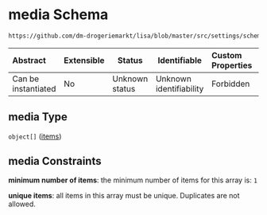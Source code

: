 # media Schema

```txt
https://github.com/dm-drogeriemarkt/lisa/blob/master/src/settings/schema.json#/properties/locations/items/properties/relations/properties/media
```




| Abstract            | Extensible | Status         | Identifiable            | Custom Properties | Additional Properties | Access Restrictions | Defined In                                                                               |
| :------------------ | ---------- | -------------- | ----------------------- | :---------------- | --------------------- | ------------------- | ---------------------------------------------------------------------------------------- |
| Can be instantiated | No         | Unknown status | Unknown identifiability | Forbidden         | Allowed               | none                | [settings.schema.json\*](../../src/settings/settings.schema.json "open original schema") |

## media Type

`object[]` ([items](settings-properties-locations-items-properties-relations-properties-media-items.md))

## media Constraints

**minimum number of items**: the minimum number of items for this array is: `1`

**unique items**: all items in this array must be unique. Duplicates are not allowed.

